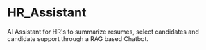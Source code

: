 # HR_Assistant
AI Assistant for HR's to  summarize resumes, select candidates and candidate support through a RAG based Chatbot.
